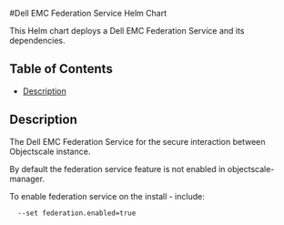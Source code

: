 #Dell EMC Federation Service  Helm Chart

This Helm chart deploys a Dell EMC Federation Service and its dependencies.

## Table of Contents

* [Description](#description)

## Description

The Dell EMC Federation Service for the secure interaction between Objectscale instance.

By default the federation service feature is not enabled in objectscale-manager.

To enable federation service on the install - include:
```bash
  --set federation.enabled=true
```


